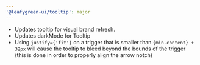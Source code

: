 ```yaml
---
'@leafygreen-ui/tooltip': major
---
```


- Updates tooltip for visual brand refresh.
- Updates darkMode for Tooltip
- Using `justify={'fit'}` on a trigger that is smaller than `{min-content} + 32px` will cause the tooltip to bleed beyond the bounds of the trigger (this is done in order to properly align the arrow notch)
